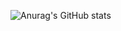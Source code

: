 ![Anurag's GitHub stats](https://github-readme-stats.vercel.app/api?username=mitchwolfe1&count_private=true&show_icon=true)

